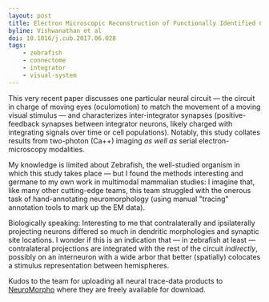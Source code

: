 ```yaml
---
layout: post
title: Electron Microscopic Reconstruction of Functionally Identified Cells in a Neural Integrator
byline: Vishwanathan et al
doi: 10.1016/j.cub.2017.06.028
tags:
    - zebrafish
    - connectome
    - integrator
    - visual-system
---
```


This very recent paper discusses one particular neural circuit — the circuit in charge of moving eyes (oculomotion) to match the movement of a moving visual stimulus — and characterizes inter-integrator synapses (positive-feedback synapses between integrator neurons, likely charged with integrating signals over time or cell populations). Notably, this study collates results from two-photon (Ca++) imaging _as well as_ serial electron-microscopy modalities.

My knowledge is limited about Zebrafish, the well-studied organism in which this study takes place — but I found the methods interesting and germane to my own work in multimodal mammalian studies: I imagine that, like many other cutting-edge teams, this team struggled with the onerous task of hand-annotating neuromorphology (using manual "tracing" annotation tools to mark up the EM data).

Biologically speaking: Interesting to me that contralaterally and ipsilaterally projecting neurons differed so much in dendritic morphologies and synaptic site locations. I wonder if this is an indication that — in zebrafish at least — contralateral projections are integrated with the rest of the circuit _indirectly_, possibly on an interneuron with a wide arbor that better (spatially) colocates a stimulus representation between hemispheres.

Kudos to the team for uploading all neural trace-data products to [NeuroMorpho](http://neuromorpho.org) where they are freely available for download.
